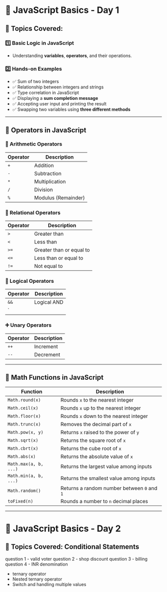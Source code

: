 # 🚀 JavaScript Basics - Day 1

## 📌 Topics Covered:
### **1️⃣ Basic Logic in JavaScript**
- Understanding **variables**, **operators**, and their operations.

### **2️⃣ Hands-on Examples**
- ✅ Sum of two integers
- ✅ Relationship between integers and strings
- ✅ Type correlation in JavaScript
- ✅ Displaying a **sum completion message**
- ✅ Accepting user input and printing the result
- ✅ Swapping two variables using **three different methods**

---

## 🎯 **Operators in JavaScript**
### **🧮 Arithmetic Operators**
| Operator | Description |
|----------|------------|
| `+` | Addition |
| `-` | Subtraction |
| `*` | Multiplication |
| `/` | Division |
| `%` | Modulus (Remainder) |

### **📏 Relational Operators**
| Operator | Description |
|----------|------------|
| `>`  | Greater than |
| `<`  | Less than |
| `>=` | Greater than or equal to |
| `<=` | Less than or equal to |
| `!=` | Not equal to |

### **🔗 Logical Operators**
| Operator | Description |
|----------|------------|
| `&&` | Logical AND |
| `||` | Logical OR |

### **➕ Unary Operators**
| Operator | Description |
|----------|------------|
| `++` | Increment |
| `--` | Decrement |

---

## 🧮 **Math Functions in JavaScript**
| Function | Description |
|----------|-------------|
| `Math.round(x)` | Rounds `x` to the nearest integer |
| `Math.ceil(x)` | Rounds `x` up to the nearest integer |
| `Math.floor(x)` | Rounds `x` down to the nearest integer |
| `Math.trunc(x)` | Removes the decimal part of `x` |
| `Math.pow(x, y)` | Returns `x` raised to the power of `y` |
| `Math.sqrt(x)` | Returns the square root of `x` |
| `Math.cbrt(x)` | Returns the cube root of `x` |
| `Math.abs(x)` | Returns the absolute value of `x` |
| `Math.max(a, b, ...)` | Returns the largest value among inputs |
| `Math.min(a, b, ...)` | Returns the smallest value among inputs |
| `Math.random()` | Returns a random number between `0` and `1` |
| `toFixed(n)` | Rounds a number to `n` decimal places |

---

# 🚀 JavaScript Basics - Day 2

## 📌 Topics Covered: Conditional Statements

question 1 - valid voter
question 2 - shop discount
question 3 - billing
question 4 - INR denomination

- ternary operator
- Nested ternary operator
- Switch and handling multiple values
